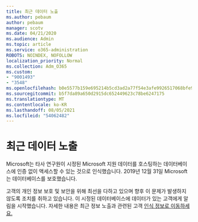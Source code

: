 ```yaml
---
title: 최근 데이터 노출
ms.author: pebaum
author: pebaum
manager: scotv
ms.date: 04/21/2020
ms.audience: Admin
ms.topic: article
ms.service: o365-administration
ROBOTS: NOINDEX, NOFOLLOW
localization_priority: Normal
ms.collection: Adm_O365
ms.custom:
- "9001493"
- "3548"
ms.openlocfilehash: b0e5577b159e695214b5cd3ad2a77f54e3afe9926517068bfe9a90e475dfc491
ms.sourcegitcommit: b5f7da89a650d2915dc652449623c78be6247175
ms.translationtype: MT
ms.contentlocale: ko-KR
ms.lasthandoff: 08/05/2021
ms.locfileid: "54062482"
---
```

# <a name="recent-data-exposure"></a>최근 데이터 노출

Microsoft는 타사 연구원이 시정된 Microsoft 지원 데이터를 호스팅하는 데이터베이스에 인증 없이 액세스할 수 있는 것으로 인식했습니다. 2019년 12월 31일 Microsoft는 데이터베이스를 보호했습니다.

고객의 개인 정보 보호 및 보안을 위해 최선을 다하고 있으며 향후 이 문제가 발생하지 않도록 조치를 취하고 있습니다. 이 시정된 데이터베이스에 데이터가 있는 고객에게 알림을 시작했습니다. 자세한 내용은 최근 정보 노출과 관련된 고객 [인식 정보로 이동하세요.](https://aka.ms/privacyinfo)
